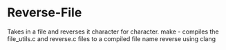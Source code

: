 # Reverse-File
Takes in a file and reverses it character for character.
make - compiles the file_utils.c and reverse.c files to a compiled file name reverse using clang
